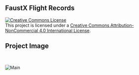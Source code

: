 ## FaustX Flight Records
<a href="http://creativecommons.org/licenses/by-nc/4.0/" rel="license"><img style="border-width: 0;" src="https://i.creativecommons.org/l/by-nc/4.0/88x31.png" alt="Creative Commons License" /></a>
<br/>
This project is licensed under a <a href="http://creativecommons.org/licenses/by-nc/4.0/" rel="license">Creative Commons Attribution-NonCommercial 4.0 International License</a>.

## Project Image

<br/>

![Main](https://user-images.githubusercontent.com/61010367/173963166-ff9ba9ac-35ba-4d14-9c48-5a9734351ec5.png)





